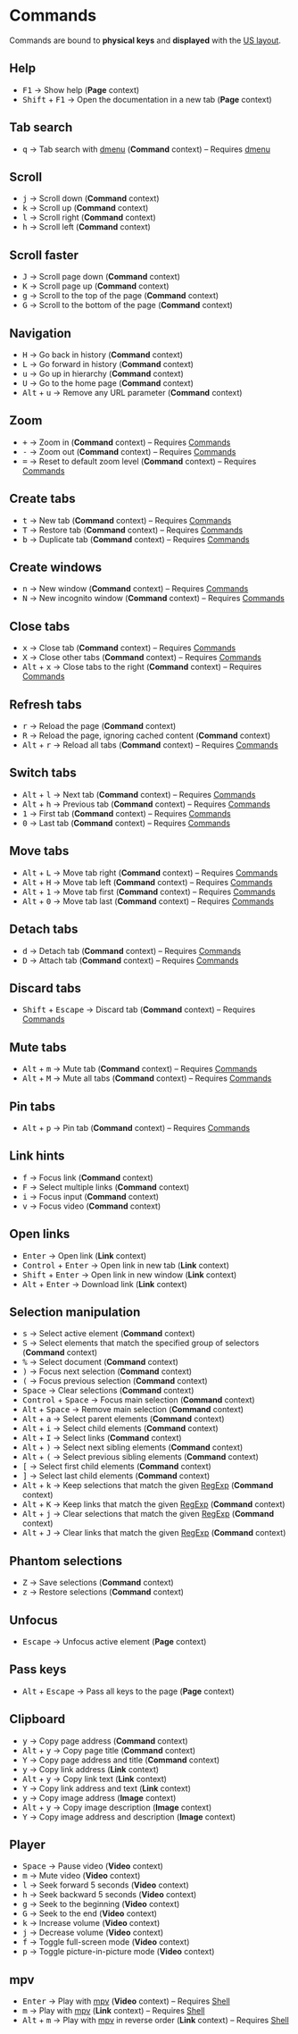 # Commands

Commands are bound to **physical keys** and **displayed** with the [US layout][QWERTY].

## Help

- <kbd>F1</kbd> → Show help (**Page** context)
- <kbd>Shift</kbd> + <kbd>F1</kbd> → Open the documentation in a new tab (**Page** context)

## Tab search

- <kbd>q</kbd> → Tab search with [dmenu] (**Command** context) – Requires [dmenu][chrome-dmenu]

## Scroll

- <kbd>j</kbd> → Scroll down (**Command** context)
- <kbd>k</kbd> → Scroll up (**Command** context)
- <kbd>l</kbd> → Scroll right (**Command** context)
- <kbd>h</kbd> → Scroll left (**Command** context)

## Scroll faster

- <kbd>J</kbd> → Scroll page down (**Command** context)
- <kbd>K</kbd> → Scroll page up (**Command** context)
- <kbd>g</kbd> → Scroll to the top of the page (**Command** context)
- <kbd>G</kbd> → Scroll to the bottom of the page (**Command** context)

## Navigation

- <kbd>H</kbd> → Go back in history (**Command** context)
- <kbd>L</kbd> → Go forward in history (**Command** context)
- <kbd>u</kbd> → Go up in hierarchy (**Command** context)
- <kbd>U</kbd> → Go to the home page (**Command** context)
- <kbd>Alt</kbd> + <kbd>u</kbd> → Remove any URL parameter (**Command** context)

## Zoom

- <kbd>+</kbd> → Zoom in (**Command** context) – Requires [Commands]
- <kbd>-</kbd> → Zoom out (**Command** context) – Requires [Commands]
- <kbd>=</kbd> → Reset to default zoom level (**Command** context) – Requires [Commands]

## Create tabs

- <kbd>t</kbd> → New tab (**Command** context) – Requires [Commands]
- <kbd>T</kbd> → Restore tab (**Command** context) – Requires [Commands]
- <kbd>b</kbd> → Duplicate tab (**Command** context) – Requires [Commands]

## Create windows

- <kbd>n</kbd> → New window (**Command** context) – Requires [Commands]
- <kbd>N</kbd> → New incognito window (**Command** context) – Requires [Commands]

## Close tabs

- <kbd>x</kbd> → Close tab (**Command** context) – Requires [Commands]
- <kbd>X</kbd> → Close other tabs (**Command** context) – Requires [Commands]
- <kbd>Alt</kbd> + <kbd>x</kbd> → Close tabs to the right (**Command** context) – Requires [Commands]

## Refresh tabs

- <kbd>r</kbd> → Reload the page (**Command** context)
- <kbd>R</kbd> → Reload the page, ignoring cached content (**Command** context)
- <kbd>Alt</kbd> + <kbd>r</kbd> → Reload all tabs (**Command** context) – Requires [Commands]

## Switch tabs

- <kbd>Alt</kbd> + <kbd>l</kbd> → Next tab (**Command** context) – Requires [Commands]
- <kbd>Alt</kbd> + <kbd>h</kbd> → Previous tab (**Command** context) – Requires [Commands]
- <kbd>1</kbd> → First tab (**Command** context) – Requires [Commands]
- <kbd>0</kbd> → Last tab (**Command** context) – Requires [Commands]

## Move tabs

- <kbd>Alt</kbd> + <kbd>L</kbd> → Move tab right (**Command** context) – Requires [Commands]
- <kbd>Alt</kbd> + <kbd>H</kbd> → Move tab left (**Command** context) – Requires [Commands]
- <kbd>Alt</kbd> + <kbd>1</kbd> → Move tab first (**Command** context) – Requires [Commands]
- <kbd>Alt</kbd> + <kbd>0</kbd> → Move tab last (**Command** context) – Requires [Commands]

## Detach tabs

- <kbd>d</kbd> → Detach tab (**Command** context) – Requires [Commands]
- <kbd>D</kbd> → Attach tab (**Command** context) – Requires [Commands]

## Discard tabs

- <kbd>Shift</kbd> + <kbd>Escape</kbd> → Discard tab (**Command** context) – Requires [Commands]

## Mute tabs

- <kbd>Alt</kbd> + <kbd>m</kbd> → Mute tab (**Command** context) – Requires [Commands]
- <kbd>Alt</kbd> + <kbd>M</kbd> → Mute all tabs (**Command** context) – Requires [Commands]

## Pin tabs

- <kbd>Alt</kbd> + <kbd>p</kbd> → Pin tab (**Command** context) – Requires [Commands]

## Link hints

- <kbd>f</kbd> → Focus link (**Command** context)
- <kbd>F</kbd> → Select multiple links (**Command** context)
- <kbd>i</kbd> → Focus input (**Command** context)
- <kbd>v</kbd> → Focus video (**Command** context)

## Open links

- <kbd>Enter</kbd> → Open link (**Link** context)
- <kbd>Control</kbd> + <kbd>Enter</kbd> → Open link in new tab (**Link** context)
- <kbd>Shift</kbd> + <kbd>Enter</kbd> → Open link in new window (**Link** context)
- <kbd>Alt</kbd> + <kbd>Enter</kbd> → Download link (**Link** context)

## Selection manipulation

- <kbd>s</kbd> → Select active element (**Command** context)
- <kbd>S</kbd> → Select elements that match the specified group of selectors (**Command** context)
- <kbd>%</kbd> → Select document (**Command** context)
- <kbd>)</kbd> → Focus next selection (**Command** context)
- <kbd>(</kbd> → Focus previous selection (**Command** context)
- <kbd>Space</kbd> → Clear selections (**Command** context)
- <kbd>Control</kbd> + <kbd>Space</kbd> → Focus main selection (**Command** context)
- <kbd>Alt</kbd> + <kbd>Space</kbd> → Remove main selection (**Command** context)
- <kbd>Alt</kbd> + <kbd>a</kbd> → Select parent elements (**Command** context)
- <kbd>Alt</kbd> + <kbd>i</kbd> → Select child elements (**Command** context)
- <kbd>Alt</kbd> + <kbd>I</kbd> → Select links (**Command** context)
- <kbd>Alt</kbd> + <kbd>)</kbd> → Select next sibling elements (**Command** context)
- <kbd>Alt</kbd> + <kbd>(</kbd> → Select previous sibling elements (**Command** context)
- <kbd>[</kbd> → Select first child elements (**Command** context)
- <kbd>]</kbd> → Select last child elements (**Command** context)
- <kbd>Alt</kbd> + <kbd>k</kbd> → Keep selections that match the given [RegExp][Regular Expressions] (**Command** context)
- <kbd>Alt</kbd> + <kbd>K</kbd> → Keep links that match the given [RegExp][Regular Expressions] (**Command** context)
- <kbd>Alt</kbd> + <kbd>j</kbd> → Clear selections that match the given [RegExp][Regular Expressions] (**Command** context)
- <kbd>Alt</kbd> + <kbd>J</kbd> → Clear links that match the given [RegExp][Regular Expressions] (**Command** context)

## Phantom selections

- <kbd>Z</kbd> → Save selections (**Command** context)
- <kbd>z</kbd> → Restore selections (**Command** context)

## Unfocus

- <kbd>Escape</kbd> → Unfocus active element (**Page** context)

## Pass keys

- <kbd>Alt</kbd> + <kbd>Escape</kbd> → Pass all keys to the page (**Page** context)

## Clipboard

- <kbd>y</kbd> → Copy page address (**Command** context)
- <kbd>Alt</kbd> + <kbd>y</kbd> → Copy page title (**Command** context)
- <kbd>Y</kbd> → Copy page address and title (**Command** context)
- <kbd>y</kbd> → Copy link address (**Link** context)
- <kbd>Alt</kbd> + <kbd>y</kbd> → Copy link text (**Link** context)
- <kbd>Y</kbd> → Copy link address and text (**Link** context)
- <kbd>y</kbd> → Copy image address (**Image** context)
- <kbd>Alt</kbd> + <kbd>y</kbd> → Copy image description (**Image** context)
- <kbd>Y</kbd> → Copy image address and description (**Image** context)

## Player

- <kbd>Space</kbd> → Pause video (**Video** context)
- <kbd>m</kbd> → Mute video (**Video** context)
- <kbd>l</kbd> → Seek forward 5 seconds (**Video** context)
- <kbd>h</kbd> → Seek backward 5 seconds (**Video** context)
- <kbd>g</kbd> → Seek to the beginning (**Video** context)
- <kbd>G</kbd> → Seek to the end (**Video** context)
- <kbd>k</kbd> → Increase volume (**Video** context)
- <kbd>j</kbd> → Decrease volume (**Video** context)
- <kbd>f</kbd> → Toggle full-screen mode (**Video** context)
- <kbd>p</kbd> → Toggle picture-in-picture mode (**Video** context)

## mpv

- <kbd>Enter</kbd> → Play with [mpv] (**Video** context) – Requires [Shell]
- <kbd>m</kbd> → Play with [mpv] (**Link** context) – Requires [Shell]
- <kbd>Alt</kbd> + <kbd>m</kbd> → Play with [mpv] in reverse order (**Link** context) – Requires [Shell]

[QWERTY]: https://en.wikipedia.org/wiki/QWERTY

[mpv]: https://mpv.io
[dmenu]: https://tools.suckless.org/dmenu/

[Commands]: https://github.com/alexherbo2/chrome-commands
[Shell]: https://github.com/alexherbo2/chrome-shell
[chrome-dmenu]: https://github.com/alexherbo2/chrome-dmenu

[Regular Expressions]: https://developer.mozilla.org/en-US/docs/Web/JavaScript/Guide/Regular_Expressions
